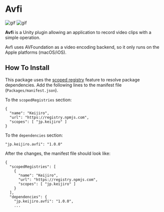 Avfi
====

![gif](https://user-images.githubusercontent.com/343936/142568294-4cef6937-654c-4cfd-9d9e-032a4c84674e.gif)
![gif](https://user-images.githubusercontent.com/343936/142568320-d6285d24-adeb-4997-8ae6-5038288f4ce8.gif)

**Avfi** is a Unity plugin allowing an application to record video clips with
a simple operation.

Avfi uses AVFoundation as a video encoding backend, so it only runs on the
Apple platforms (macOS/iOS).

[AVFoundation]: https://developer.apple.com/av-foundation/

How To Install
--------------

This package uses the [scoped registry] feature to resolve package
dependencies. Add the following lines to the manifest file
(`Packages/manifest.json`).

[scoped registry]: https://docs.unity3d.com/Manual/upm-scoped.html

To the `scopedRegistries` section:

```
{
  "name": "Keijiro",
  "url": "https://registry.npmjs.com",
  "scopes": [ "jp.keijiro" ]
}
```

To the `dependencies` section:

```
"jp.keijiro.avfi": "1.0.0"
```

After the changes, the manifest file should look like:

```
{
  "scopedRegistries": [
    {
      "name": "Keijiro",
      "url": "https://registry.npmjs.com",
      "scopes": [ "jp.keijiro" ]
    }
  ],
  "dependencies": {
    "jp.keijiro.avfi": "1.0.0",
    ...
```
